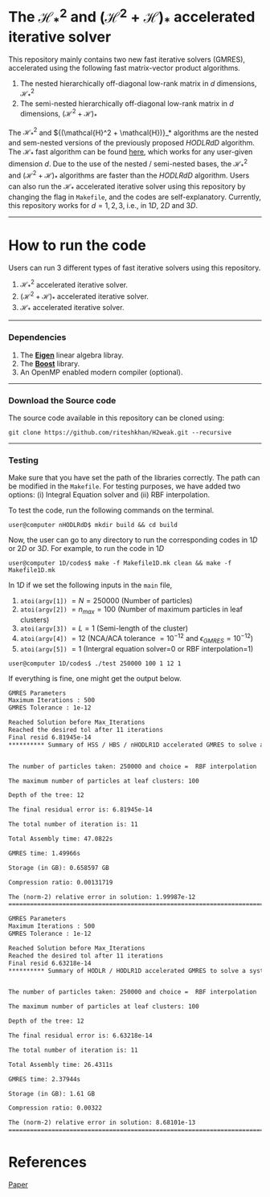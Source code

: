# The $\mathcal{H}^2_{ * }$ and ${(\mathcal{H}^2 + \mathcal{H})}_{ * }$ accelerated iterative solver
This repository mainly contains two new fast iterative solvers (GMRES), accelerated using the following fast matrix-vector product algorithms.
1. The nested hierarchically off-diagonal low-rank matrix in $d$ dimensions, $\mathcal{H}^2_{ * }$
2. The semi-nested hierarchically off-diagonal low-rank matrix in $d$ dimensions, ${(\mathcal{H}^2 + \mathcal{H})}_{ * }$
   
The $\mathcal{H}^2_{ * }$ and ${(\mathcal{H}^2 + \mathcal{H})}_* algorithms are the nested and sem-nested versions of the previously proposed $HODLRdD$ algorithm. The $\mathcal{H}_{*}$ fast algorithm can be found [here](https://github.com/SAFRAN-LAB/HODLRdD), which works for any user-given dimension $d$. Due to the use of the nested / semi-nested bases, the $\mathcal{H}^2_{ * }$ and ${(\mathcal{H}^2 + \mathcal{H})}_{ * }$ algorithms are faster than the $HODLRdD$ algorithm.
Users can also run the $\mathcal{H}_{*}$ accelerated iterative solver using this repository by changing the flag in `Makefile`, and the codes are self-explanatory. Currently, this repository works for $d=1,2,3$, i.e., in $1D$, $2D$ and $3D$.
______________________________________________________________

# How to run the code
Users can run $3$ different types of fast iterative solvers using this repository.
1.  $\mathcal{H}^2_{ * }$ accelerated iterative solver.
2. ${(\mathcal{H}^2 + \mathcal{H})}_{ * }$ accelerated iterative solver.
3. $\mathcal{H}_{ * }$ accelerated iterative solver.
_____________________

### Dependencies
1. The [**Eigen**](https://eigen.tuxfamily.org) linear algebra libray.
2. The [**Boost**](https://www.boost.org/) library.
3. An OpenMP enabled modern compiler (optional).
______________________________________________________________________

### Download the Source code
The source code available in this repository can be cloned using:
```
git clone https://github.com/riteshkhan/H2weak.git --recursive
```
______________________________________________________________________

### Testing
Make sure that you have set the path of the libraries correctly. The path can be modified in the `Makefile`. For testing purposes, we have added two options: (i) Integral Equation solver and (ii) RBF interpolation.

To test the code, run the following commands on the terminal.
```
user@computer nHODLRdD$ mkdir build && cd build
```

Now, the user can go to any directory to run the corresponding codes in $1D$ or $2D$ or $3D$. For example, to run the code in $1D$

```
user@computer 1D/codes$ make -f Makefile1D.mk clean && make -f Makefile1D.mk
```
In $1D$ if we set the following inputs in the `main` file, 
1. `atoi(argv[1])` $= N = 250000$ (Number of particles)
2. `atoi(argv[2])` $=n_{max} = 100$ (Number of maximum particles in leaf clusters)
3. `atoi(argv[3])` $=L=1$ (Semi-length of the cluster)
4. `atoi(argv[4])` $=12$ (NCA/ACA tolerance $= 10^{-12}$ and $\epsilon_{GMRES} = 10^{-12}$)
5. `atoi(argv[5])` $=1$ (Intergral equation solver=0 or RBF interpolation=1)

```
user@computer 1D/codes$ ./test 250000 100 1 12 1
```

If everything is fine, one might get the output below.
```txt
GMRES Parameters 
Maximum Iterations : 500
GMRES Tolerance : 1e-12

Reached Solution before Max_Iterations 
Reached the desired tol after 11 iterations
Final resid 6.81945e-14
********** Summary of HSS / HBS / nHODLR1D accelerated GMRES to solve a system **********


The number of particles taken: 250000 and choice =  RBF interpolation

The maximum number of particles at leaf clusters: 100

Depth of the tree: 12

The final residual error is: 6.81945e-14

The total number of iteration is: 11

Total Assembly time: 47.0822s

GMRES time: 1.49966s

Storage (in GB): 0.658597 GB

Compression ratio: 0.00131719

The (norm-2) relative error in solution: 1.99987e-12
=========================================================================================
```

```txt
GMRES Parameters 
Maximum Iterations : 500
GMRES Tolerance : 1e-12

Reached Solution before Max_Iterations 
Reached the desired tol after 11 iterations
Final resid 6.63218e-14
********** Summary of HODLR / HODLR1D accelerated GMRES to solve a system **********


The number of particles taken: 250000 and choice =  RBF interpolation

The maximum number of particles at leaf clusters: 100

Depth of the tree: 12

The final residual error is: 6.63218e-14

The total number of iteration is: 11

Total Assembly time: 26.4311s

GMRES time: 2.37944s

Storage (in GB): 1.61 GB

Compression ratio: 0.00322

The (norm-2) relative error in solution: 8.68101e-13
====================================================================================


```
# References
[Paper](https://arxiv.org/pdf/2309.14085.pdf)
